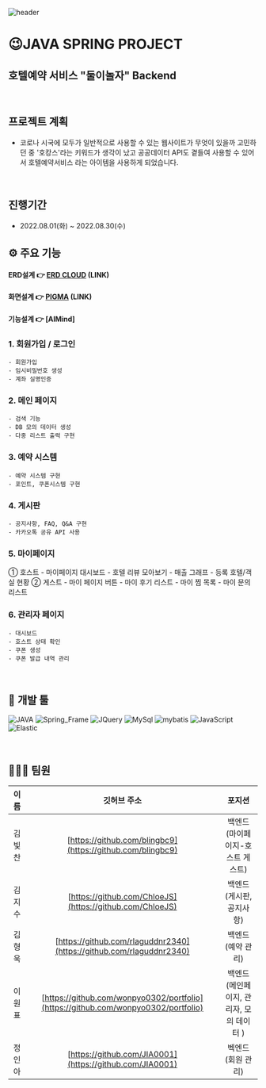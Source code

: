 ![header](https://capsule-render.vercel.app/api?type=Rect&color=auto&height=300&section=header&text=Hello%20Wonpyo&fontSize=90&fontColor=000000)
# 😉JAVA SPRING PROJECT

## 호텔예약 서비스 "둘이놀자" Backend

<br>

## 프로젝트 계획
- 코로나 시국에 모두가 일반적으로 사용할 수 있는 웹사이트가 무엇이 있을까 고민하던 중 '호캉스'라는 키워드가 생각이 났고 공공데이터 API도 곁들여 사용할 수 있어서 호텔예약서비스
  라는 아이템을 사용하게 되었습니다.


<br>

## 진행기간

- 2022.08.01(화) ~ 2022.08.30(수)
  <br>

## ⚙ 주요 기능

#### ERD설계 👉 [ERD CLOUD](https://www.erdcloud.com/d/LhkTjyJtfFZiBqCyS)  (LINK)

#### 화면설계 👉 [PIGMA](https://www.figma.com/file/jQ2dRDz6SEE60P1f719b1V/%5B%EB%91%98%EC%9D%B4%EB%86%80%EA%B9%8C%5D?node-id=0%3A1) (LINK)

#### 기능설계 👉 [AlMind]


### 1. 회원가입 / 로그인
    - 회원가입 
    - 임시비밀번호 생성
    - 계좌 실명인증


### 2. 메인 페이지 
    - 검색 기능
    - DB 모의 데이터 생성
    - 다중 리스트 출력 구현


### 3. 예약 시스템
    - 예약 시스템 구현
    - 포인트, 쿠폰시스템 구현
    
    
### 4. 게시판
    - 공지사항, FAQ, Q&A 구현
    - 카카오톡 공유 API 사용

    
### 5. 마이페이지
 ① 호스트
    - 마이페이지 대시보드
    - 호텔 리뷰 모아보기
    - 매출 그래프
    - 등록 호텔/객실 현황
② 게스트
    - 마이 페이지 버튼 
    - 마이 후기 리스트
    - 마이 찜 목록
    - 마이 문의 리스트


### 6. 관리자 페이지
    - 대시보드
    - 호스트 상태 확인
    - 쿠폰 생성
    - 쿠폰 발급 내역 관리






<br>

## 🔨 개발 툴

![JAVA](https://img.shields.io/badge/JAVA-DD4B39?style=for-the-badge&logo=JAVA&logoColor=white)
![Spring_Frame](https://img.shields.io/badge/Spring-6DB33F?style=for-the-badge&logo=Spring&logoColor=white)
![JQuery](https://img.shields.io/badge/JQuery-0769AD?style=for-the-badge&logo=JQuery&logoColor=white)
![MySql](https://img.shields.io/badge/MySql-4479A1?style=for-the-badge&logo=MySql&logoColor=white)
![mybatis](https://img.shields.io/badge/mybatis-CA4245?style=for-the-badge&logo=mybatis&logoColor=white)
![JavaScript](https://img.shields.io/badge/JavaScript-F7DF1E?style=for-the-badge&logo=JavaScript&logoColor=white)
![Elastic](https://img.shields.io/badge/Elastic-005571?style=for-the-badge&logo=Elastic&logoColor=white)


<br>


## 👨‍👩‍👧 팀원

|  이름  |                          깃허브 주소                           |       포지션       |
| :----: | :------------------------------------------------------------: | :----------------: |
| 김빛찬 |      [https://github.com/blingbc9](https://github.com/blingbc9)      |    백엔드(마이페이지-호스트 게스트)   |
| 김지수 | [https://github.com/ChloeJS](https://github.com/ChloeJS)   |    백엔드(게시판, 공지사항)   |
| 김형욱 |   [https://github.com/rlaguddnr2340](https://github.com/rlaguddnr2340)   |    백엔드(예약 관리)   |
| 이원표 |  [https://github.com/wonpyo0302/portfolio](https://github.com/wonpyo0302/portfolio)  |  백엔드(메인페이지, 관리자, 모의 데이터 )   |
| 정인아 |  [https://github.com/JIA0001](https://github.com/JIA0001)  |  벡엔드(회원 관리) |


